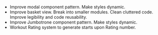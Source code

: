 - Improve modal component pattern. Make styles dynamic.
- Improve basket view. Break into smaller modules. Clean cluttered code. Improve legibility and code reusability.
- Improve Jumbotrone component pattern. Make styles dynamic.
- Workout Rating system to generate starts upon Rating number.